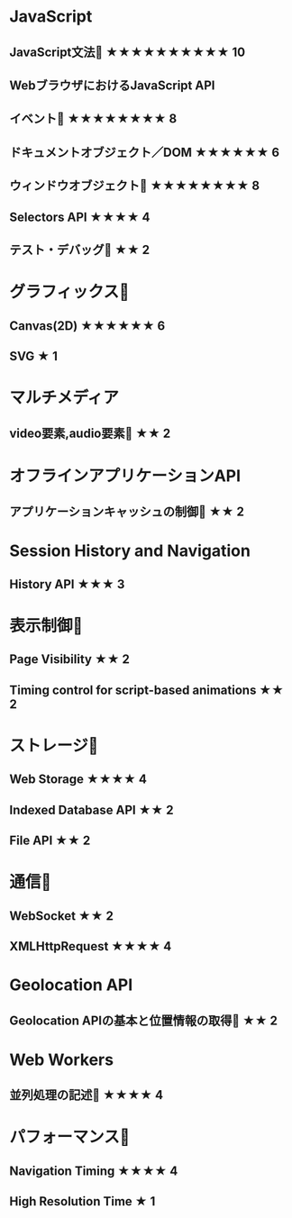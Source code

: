 # JavaScript
## JavaScript文法 ★★★★★★★★★★ 10
## WebブラウザにおけるJavaScript API
## イベント ★★★★★★★★ 8
## ドキュメントオブジェクト／DOM ★★★★★★ 6
## ウィンドウオブジェクト ★★★★★★★★ 8
## Selectors API ★★★★ 4
## テスト・デバッグ ★★ 2

# グラフィックス
## Canvas(2D) ★★★★★★ 6
## SVG ★ 1

# マルチメディア
## video要素,audio要素 ★★ 2

# オフラインアプリケーションAPI
## アプリケーションキャッシュの制御 ★★ 2

# Session History and Navigation
## History API ★★★ 3

# 表示制御
## Page Visibility ★★ 2
## Timing control for script-based animations ★★ 2

# ストレージ
## Web Storage ★★★★ 4
## Indexed Database API ★★ 2
## File API ★★ 2

# 通信
## WebSocket ★★ 2
## XMLHttpRequest ★★★★ 4

# Geolocation API
## Geolocation APIの基本と位置情報の取得 ★★ 2

# Web Workers
## 並列処理の記述 ★★★★ 4

# パフォーマンス
## Navigation Timing ★★★★ 4
## High Resolution Time ★ 1






